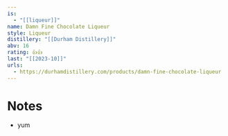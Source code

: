```yaml
---
is:
  - "[[liqueur]]"
name: Damn Fine Chocolate Liqueur
style: Liqueur
distillery: "[[Durham Distillery]]"
abv: 16
rating: 👍👍
last: "[[2023-10]]"
urls:
  - https://durhamdistillery.com/products/damn-fine-chocolate-liqueur
---
```

# Notes
- yum
